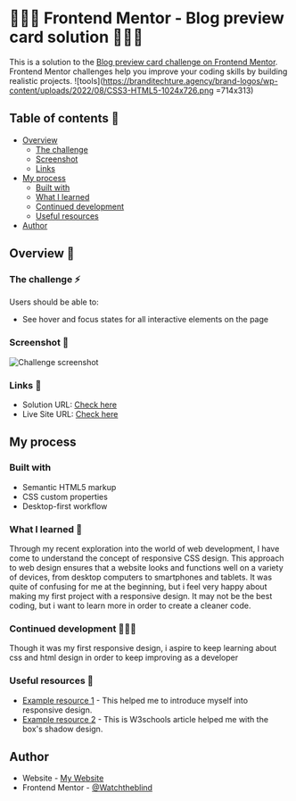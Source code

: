 # 🧑🏻‍💻 Frontend Mentor - Blog preview card solution 🧑🏻‍💻

This is a solution to the [Blog preview card challenge on Frontend Mentor](https://www.frontendmentor.io/challenges/blog-preview-card-ckPaj01IcS). Frontend Mentor challenges help you improve your coding skills by building realistic projects. 
![tools](https://branditechture.agency/brand-logos/wp-content/uploads/2022/08/CSS3-HTML5-1024x726.png =714x313)
## Table of contents 📖

- [Overview](#overview)
  - [The challenge](#the-challenge)
  - [Screenshot](#screenshot)
  - [Links](#links)
- [My process](#my-process)
  - [Built with](#built-with)
  - [What I learned](#what-i-learned)
  - [Continued development](#continued-development)
  - [Useful resources](#useful-resources)
- [Author](#author)

## Overview 🔎

### The challenge ⚡

Users should be able to:

- See hover and focus states for all interactive elements on the page

### Screenshot 📸

![Challenge screenshot](https://i.imgur.com/WjjXr5y.png)

### Links 🔗

- Solution URL: [Check here](https://github.com/watchtheblind/Blog-preview-card-main)
- Live Site URL: [Check here](https://watchtheblind.github.io/Blog-preview-card-main/)

## My process

### Built with

- Semantic HTML5 markup
- CSS custom properties
- Desktop-first workflow

### What I learned 🧠

Through my recent exploration into the world of web development, I have come to understand the concept of responsive CSS design. This approach to web design ensures that a website looks and functions well on a variety of devices, from desktop computers to smartphones and tablets.
It was quite of confusing for me at the beginning, but i feel very happy about making my first project with a responsive design.
It may not be the best coding, but i want to learn more in order to create a cleaner code.

### Continued development 🧑🏻‍💻

Though it was my first responsive design, i aspire to keep learning about css and html design in order to keep improving as a developer

### Useful resources 🛜

- [Example resource 1](https://www.freecodecamp.org/espanol/news/diseno-web-responsive-como-hacer-que-un-sitio-web-se-vea-bien-en-telefonos-y-tabletas/) - This helped me to introduce myself into responsive design.
- [Example resource 2](https://www.w3schools.com/css/css3_shadows_box.asp) - This is W3schools article helped me with the box's shadow design.

## Author 

- Website - [My Website](https://github.com/watchtheblind)
- Frontend Mentor - [@Watchtheblind](https://www.frontendmentor.io/profile/watchtheblind)
